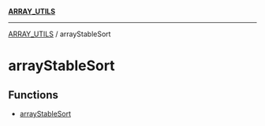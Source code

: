 [**ARRAY_UTILS**](../README.md)

***

[ARRAY_UTILS](../README.md) / arrayStableSort

# arrayStableSort

## Functions

- [arrayStableSort](functions/arrayStableSort.md)
